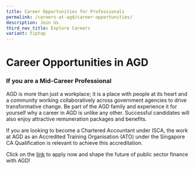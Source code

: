 ```yaml
---
title: Career Opportunities for Professionals
permalink: /careers-at-agd/career-opportunities/
description: Join Us
third_nav_title: Explore Careers
variant: tiptap
---
```

<h1>Career Opportunities in AGD</h1>
<h3>If you are a Mid-Career Professional</h3>
<p>AGD is more than just a workplace; it is a place with people at its heart
and a community working collaboratively across government agencies to drive
transformative change. Be part of the AGD family and experience it for
yourself why a career in AGD is unlike any other. Successful candidates
will also enjoy attractive remuneration packages and benefits.</p>
<p></p>
<p>If you are looking to become a Chartered Accountant under ISCA, the work
at AGD as an Accredited Training Organisation (ATO) under the Singapore
CA Qualification is relevant to achieve this accreditation.</p>
<p>Click on the <a href="https://jobs.careers.gov.sg/?a=Accountant-General%27s+Department" rel="noopener nofollow" target="_blank">link</a> to
apply now and shape the future of public sector finance with AGD!</p>